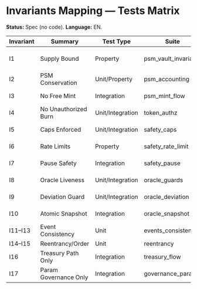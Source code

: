 # Invariants Mapping — Tests Matrix
**Status:** Spec (no code). **Language:** EN.

| Invariant | Summary | Test Type | Suite | Notes |
|---|---|---|---|---|
| I1 | Supply Bound | Property | psm_vault_invariants | Vault USD ≥ 1kUSD supply (oracle advisory) |
| I2 | PSM Conservation | Unit/Property | psm_accounting | Mint/Redeem deltas, fees consistent |
| I3 | No Free Mint | Integration | psm_mint_flow | Mint requires approved stable deposit |
| I4 | No Unauthorized Burn | Unit/Integration | token_authz | Burn only via authorized module |
| I5 | Caps Enforced | Unit/Integration | safety_caps | Deposit/systemDeposit ≤ cap |
| I6 | Rate Limits | Property | safety_rate_limit | Sliding window ≤ maxAmount |
| I7 | Pause Safety | Integration | safety_pause | State ops revert when paused |
| I8 | Oracle Liveness | Unit/Integration | oracle_guards | Stale > maxAgeSec blocks swaps |
| I9 | Deviation Guard | Unit/Integration | oracle_deviation | >maxDeviationBps blocks swaps |
| I10 | Atomic Snapshot | Integration | oracle_snapshot | Single coherent read per swap |
| I11–I13 | Event Consistency | Unit | events_consistency | Amount relations + FeeAccrued |
| I14–I15 | Reentrancy/Order | Unit | reentrancy | NonReentrant + CEI |
| I16 | Treasury Path Only | Integration | treasury_flow | GOV_SPEND via Timelock only |
| I17 | Param Governance Only | Integration | governance_params | Changes via Timelock/Safety |
